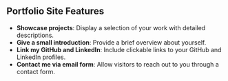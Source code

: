 ## Portfolio Site Features

- **Showcase projects**: Display a selection of your work with detailed descriptions.
- **Give a small introduction**: Provide a brief overview about yourself.
- **Link my GitHub and LinkedIn**: Include clickable links to your GitHub and LinkedIn profiles.
- **Contact me via email form**: Allow visitors to reach out to you through a contact form.


